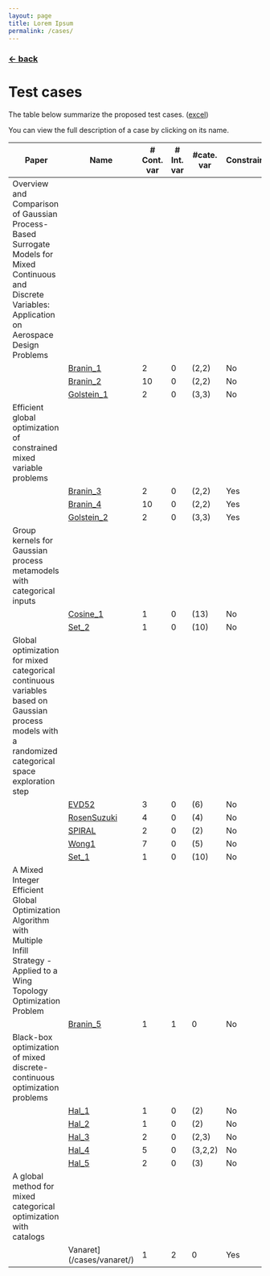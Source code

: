 ```yaml
---
layout: page
title: Lorem Ipsum
permalink: /cases/
---
```

### [← back](/index/)

# Test cases

The table below summarize the proposed test cases. ([excel](https://github.com/mixed-optimization-benchmark/mixed-optimization-benchmark.github.io/blob/master/Cas%20test/Tests.xlsx))

You can view the full description of a case by clicking on its name.


|Paper                                                                                                                                                   |Name                        |\# Cont. var|\# Int. var|#cate. var|Constraints?|
|--------------------------------------------------------------------------------------------------------------------------------------------------------|----------------------------|------------|-----------|----------|------------|
|Overview and Comparison of Gaussian Process-Based Surrogate Models for Mixed Continuous and Discrete Variables: Application on Aerospace Design Problems|
|                                                                                                                                                        |[Branin\_1](/cases/b01/)  |2           |0          |(2,2)     |No          |
|                                                                                                                                                        |[Branin\_2](/cases/b02/)  |10          |0          |(2,2)     |No          |
|                                                                                                                                                        |[Golstein\_1](/cases/g01/)|2           |0          |(3,3)     |No          |
|Efficient global optimization of constrained mixed variable problems                                                                                    |                          
|                                                                                                                                                        |[Branin\_3](/cases/b03/)  |2           |0          |(2,2)     |Yes         |
|                                                                                                                                                        |[Branin\_4](/cases/b04/)  |10          |0          |(2,2)     |Yes         |
|                                                                                                                                                        |[Golstein\_2](/cases/g02/)|2           |0          |(3,3)     |Yes         |
|Group kernels for Gaussian process metamodels with categorical inputs                                                                                   |                          
|                                                                                                                                                        |[Cosine\_1](/cases/c01/)  |1           |0          |(13)      |No          |
|                                                                                                                                                        |[Set\_2](/cases/s02)      |1           |0          |(10)      |No          |
|Global optimization for mixed categorical continuous variables based on Gaussian process models with a randomized categorical space exploration step    |
|                                                                                                                                                        |[EVD52](/cases/evd/)      |3           |0          |(6)       |No          |
|                                                                                                                                                        |[RosenSuzuki](/cases/rs/) |4           |0          |(4)       |No          |
|                                                                                                                                                        |[SPIRAL](/cases/sp/)      |2           |0          |(2)       |No          |
|                                                                                                                                                        |[Wong1](/cases/w1/)       |7           |0          |(5)       |No          |
|                                                                                                                                                        |[Set\_1](/cases/s01/)     |1           |0          |(10)      |No          |
|A Mixed Integer Efficient Global Optimization Algorithm with Multiple Infill Strategy - Applied to a Wing Topology Optimization Problem                 |                          
|                                                                                                                                                        |[Branin\_5](/cases/b05/)  |1           |1          |0         |No          |
|Black-box optimization of mixed discrete-continuous optimization problems                                                                               |                          
|                                                                                                                                                        |[Hal\_1](/cases/hal01/)   |1           |0          |(2)       |No          |
|                                                                                                                                                        |[Hal\_2](/cases/hal02/)   |1           |0          |(2)       |No          |
|                                                                                                                                                        |[Hal\_3](/cases/hal03/)   |2           |0          |(2,3)     |No          |
|                                                                                                                                                        |[Hal\_4](/cases/hal04/)   |5           |0          |(3,2,2)   |No          |
|                                                                                                                                                        |[Hal\_5](/cases/hal05/)   |2           |0          |(3)       |No          |
|A global method for mixed categorical optimization with catalogs                                                                                        |                          
|                                                                                                                                                        |Vanaret](/cases/vanaret/) |1           |2          |0         |Yes         |
